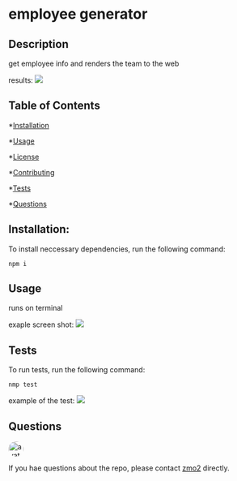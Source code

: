 
# employee generator

## Description 

get employee info and renders the team to the web

results:
<img src="https://user-images.githubusercontent.com/34842627/76695956-9f04fb80-6642-11ea-9de3-1453bb45bb23.png" />

## Table of Contents

*[Installation](#Installation)

*[Usage](#Usage)

*[License](#License)

*[Contributing](#Contributing)

*[Tests](#Tests)

*[Questions](#Questions)

## Installation:
To install neccessary dependencies, run the following command:

    npm i

## Usage

runs on terminal

exaple screen shot:
<img src="https://user-images.githubusercontent.com/34842627/76695955-9e6c6500-6642-11ea-85ee-10bca5af85ff.png" />

## Tests

To run tests, run the following command:

    nmp test


example of the test:
<img src="https://user-images.githubusercontent.com/34842627/76695954-9ca2a180-6642-11ea-957b-2e71f0736f49.png"/>
## Questions

<img src="https://avatars2.githubusercontent.com/u/34842627?v=4" alt="avatar" style="border-radius:16px" width="30"/>

If you hae questions about the repo, please contact [zmo2](https://github.com/zmo2) directly. 

